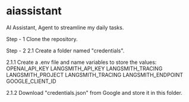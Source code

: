 # aiassistant
AI Assistant, Agent to streamline my daily tasks. 

Step - 1
Clone the repository.

Step - 2
2.1 Create a folder named "credentials".

2.1.1 Create a .env file and name variables to store the values:
OPENAI_API_KEY
LANGSMITH_API_KEY
LANGSMITH_TRACING
LANGSMITH_PROJECT
LANGSMITH_TRACING
LANGSMITH_ENDPOINT
GOOGLE_CLIENT_ID

2.1.2 Download "credentials.json" from Google and store it in this folder.

